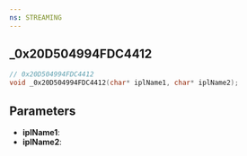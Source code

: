 ```yaml
---
ns: STREAMING
---
```

## _0x20D504994FDC4412

```c
// 0x20D504994FDC4412
void _0x20D504994FDC4412(char* iplName1, char* iplName2);
```

## Parameters
* **iplName1**:
* **iplName2**:
